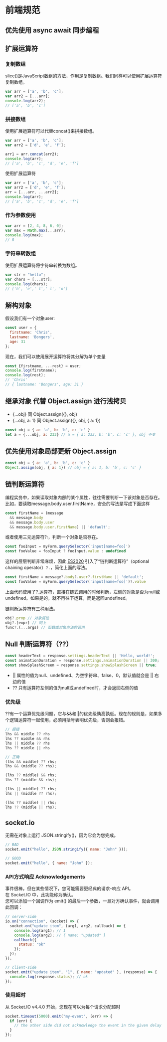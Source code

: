 # 前端规范

## 优先使用 async await 同步编程

## 扩展运算符

### 复制数组
slice()是JavaScript数组的方法，作用是复制数组。我们同样可以使用扩展运算符复制数组。
```js
var arr = ['a', 'b', 'c'];
var arr2 = [...arr];
console.log(arr2);
// ['a', 'b', 'c']
```

### 拼接数组
使用扩展运算符可以代替concat()来拼接数组。
```js
var arr = ['a', 'b', 'c'];
var arr2 = ['d', 'e', 'f'];

arr1 = arr.concat(arr2);
console.log(arr);
// ['a', 'b', 'c', 'd', 'e', 'f']
```
使用扩展运算符
```js
var arr = ['a', 'b', 'c'];
var arr2 = ['d', 'e', 'f'];
arr = [...arr, ...arr2];
console.log(arr);
// ['a', 'b', 'c', 'd', 'e', 'f']
```

### 作为参数使用
```js
var arr = [2, 4, 8, 6, 0];
var max = Math.max(...arr);
console.log(max);
// 8
```

### 字符串转数组
使用扩展运算符将字符串转换为数组。
```js
var str = "hello";
var chars = [...str];
console.log(chars); 
// ['h', 'e',' l',' l', 'o']
```

## 解构对象
假设我们有一个对象user:
```js
const user = {
  firstname: 'Chris',
  lastname: 'Bongers',
  age: 31
};
```
现在，我们可以使用展开运算符将其分解为单个变量
```js
const {firstname, ...rest} = user;
console.log(firstname);
console.log(rest);
// 'Chris'
// { lastname: 'Bongers', age: 31 }
```
## 继承对象 代替 Object.assign 进行浅拷贝
- {...obj} 同 Object.assign({}, obj)
- {...obj, a: 1} 同 Object.assign({}, obj, { a: 1})
```js
const obj = { a: 'a', b: 'b', c: 'c' }
let a = {...obj, a: 233} // a = { a: 233, b: 'b', c: 'c' }, obj 不变
```

## 优先使用对象局部更新 Object.assign
```js
const obj = { a: 'a', b: 'b', c: 'c' }
Object.assign(obj, { a: 1}) // obj = { a: 1, b: 'b', c: 'c' }
```


## ****链判断运算符****
编程实务中，如果读取对象内部的某个属性，往往需要判断一下该对象是否存在。比如，要读取message.body.user.firstName，安全的写法是写成下面这样

```jsx
const firstName = (message
  && message.body
  && message.body.user
  && message.body.user.firstName) || 'default';
```

或者使用三元运算符?:，判断一个对象是否存在。

```jsx
const fooInput = myForm.querySelector('input[name=foo]')
const fooValue = fooInput ? fooInput.value : undefined
```

这样的层层判断非常麻烦，因此 [ES2020](https://links.jianshu.com/go?to=https%3A%2F%2Fgithub.com%2Ftc39%2Fproposal-optional-chaining) 引入了“链判断运算符”（optional chaining operator）`?.`，简化上面的写法。

```jsx
const firstName = message?.body?.user?.firstName || 'default';
const fooValue = myForm.querySelector('input[name=foo]')?.value
```

上面代码使用了?.运算符，直接在链式调用的时候判断，左侧的对象是否为null或undefined。如果是的，就不再往下运算，而是返回undefined。

链判断运算符有三种用法。

```jsx
obj?.prop // 对象属性
obj?.[expr] // 同上
func?.(...args) // 函数或对象方法的调用
```

## Null 判断运算符（??）
```js
const headerText = response.settings.headerText || 'Hello, world!';
const animationDuration = response.settings.animationDuration || 300;
const showSplashScreen = response.settings.showSplashScreen || true;
```
- || 属性的值为null、undefined、为空字符串、false、0，默认值就会是 || 右边的值
- ?? 只有运算符左侧的值为null或undefined时，才会返回右侧的值

### 优先级
??有一个运算优先级问题，它与&&和||的优先级孰高孰低。现在的规则是，如果多个逻辑运算符一起使用，必须用括号表明优先级，否则会报错。
```js
// 报错
lhs && middle ?? rhs
lhs ?? middle && rhs
lhs || middle ?? rhs
lhs ?? middle || rhs

// 正确
(lhs && middle) ?? rhs;
lhs && (middle ?? rhs);

(lhs ?? middle) && rhs;
lhs ?? (middle && rhs);

(lhs || middle) ?? rhs;
lhs || (middle ?? rhs);

(lhs ?? middle) || rhs;
lhs ?? (middle || rhs);
```

## socket.io

无需在对象上运行 JSON.stringify()，因为它会为您完成。
```js
// BAD
socket.emit("hello", JSON.stringify({ name: "John" }));

// GOOD
socket.emit("hello", { name: "John" });
```

### API方式响应 Acknowledgements
事件很棒，但在某些情况下，您可能需要更经典的请求-响应 API。  
在 Socket.IO 中，此功能称为确认。   
您可以添加一个回调作为 emit() 的最后一个参数，一旦对方确认事件，就会调用此回调：
```js
// server-side
io.on("connection", (socket) => {
  socket.on("update item", (arg1, arg2, callback) => {
    console.log(arg1); // 1
    console.log(arg2); // { name: "updated" }
    callback({
      status: "ok"
    });
  });
});

// client-side
socket.emit("update item", "1", { name: "updated" }, (response) => {
  console.log(response.status); // ok
});
```

### 使用超时
从 Socket.IO v4.4.0 开始，您现在可以为每个请求分配超时
```js
socket.timeout(5000).emit("my-event", (err) => {
  if (err) {
    // the other side did not acknowledge the event in the given delay
  }
});
```